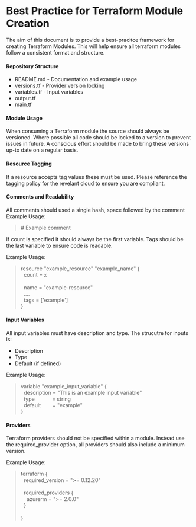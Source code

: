 # Best Practice for Terraform Module Creation
The aim of this document is to provide a best-pracitce framework for creating Terraform Modules.
This will help ensure all terraform modules follow a consistent format and structure.

#### Repository Structure
* README.md - Documentation and example usage
* versions.tf - Provider version locking
* variables.tf - Input variables
* output.tf
* main.tf

#### Module Usage
When consuming a Terraform module the source should always be versioned.
Where possible all code should be locked to a version to prevent issues in future.
A conscious effort should be made to bring these versions up-to date on a regular basis.

#### Resource Tagging
If a resource accepts tag values these must be used.
Please reference the tagging policy for the revelant cloud to ensure you are compliant.

#### Comments and Readability
All comments should used a single hash, space followed by the comment
Example Usage:<br />
> \# Example comment<br />

If count is specified it should always be the first variable.
Tags should be the last variable to ensure code is readable.

Example Usage:<br />
> resource "example_resource" "example_name" {<br />
>&nbsp;&nbsp;count = x<br />
>&nbsp;&nbsp;<br />
>&nbsp;&nbsp;name = "example-resource"<br />
>&nbsp;&nbsp;....<br />
>&nbsp;&nbsp;tags = ['example']<br />
>}<br />

#### Input Variables
All input variables must have description and type.
The strucutre for inputs is:
 - Description
 - Type
 - Default (if defined)

Example Usage:<br />
>variable "example_input_variable" {<br />
>&nbsp;&nbsp;description = "This is an example input variable"<br />
>&nbsp;&nbsp;type&nbsp;&nbsp;&nbsp;&nbsp;&nbsp;&nbsp;&nbsp;&nbsp;&nbsp;&nbsp;&nbsp;&nbsp;= string<br />
>&nbsp;&nbsp;default&nbsp;&nbsp;&nbsp;&nbsp;&nbsp;&nbsp;&nbsp;&nbsp;= "example"<br />
>}<br />

#### Providers
Terraform providers should not be specified within a module.
Instead use the required_provider option, all providers should also include a minimum version.

Example Usage:<br />
>terraform {<br />
>&nbsp;&nbsp;required_version = ">= 0.12.20"<br />
>&nbsp;<br />
>&nbsp;&nbsp;required_providers {<br />
>&nbsp;&nbsp;&nbsp;&nbsp;azurerm = ">= 2.0.0"<br />
>&nbsp;&nbsp;}<br />
>&nbsp;<br />
>}<br />
